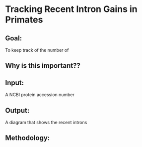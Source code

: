 # Tracking Recent Intron Gains in Primates


## Goal: 
To keep track of the number of 


## Why is this important??


## Input: 
A NCBI protein accession number

## Output:
A diagram that shows the recent introns 



## Methodology:

